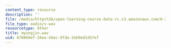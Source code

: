 ```yaml
---
content_type: resource
description: ''
file: /media/https%3A/open-learning-course-data-rc.s3.amazonaws.com/6-341-discrete-time-signal-processing-fall-2005/876869ef26ee44ac9fda2eb9ed1d57ef_myungjin.wav
file_type: audio/x-wav
resourcetype: Other
title: myungjin.wav
uid: 876869ef-26ee-44ac-9fda-2eb9ed1d57ef
---
```

